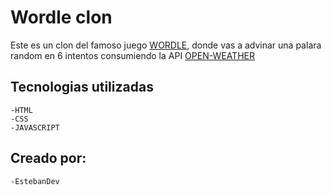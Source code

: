 # Wordle clon

  

Este es un clon del famoso juego [WORDLE](https://wordle.danielfrg.com/),
donde vas a advinar una palara random en 6 intentos
consumiendo la API [OPEN-WEATHER](https://openweathermap.org/api)
## Tecnologias utilizadas 

    -HTML
    -CSS
    -JAVASCRIPT

## Creado por:

    -EstebanDev
